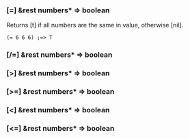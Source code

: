### [=] &rest numbers\* => boolean

Returns [t] if all numbers are the same in value, otherwise [nil].

~~~
(= 6 6 6) ;=> T
~~~

### [/=] &rest numbers\* => boolean

### [>] &rest numbers\* => boolean

### [>=] &rest numbers\* => boolean

### [<] &rest numbers\* => boolean

### [<=] &rest numbers\* => boolean
